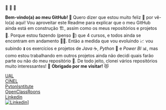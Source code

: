  💓 💓 💓

**Bem-vindo(a) ao meu GitHub! 🤗** Quero dizer que estou muito feliz 🥳 por vê-lo(a) aqui! Vou aproveitar este Readme para explicar que o meu GitHub ainda está em construção 🏗️, assim como os meus repositórios e projetos 📂. Porque estou fazendo (penso 🤔) que 4 cursos, e todos ainda se encontram em andamento 🚶‍♂️. Então a medida que vou evoluindo 📈 vou subindo ⏫ os exercícios e projetos de *Java* ☕, *Python* 🐍 e *Power BI* 📊, mas como estou trabalhando em outros projetos ainda não decidi quais farão parte ou não do meu repositório 🤔. De todo jeito, clonei vários repositórios muito interessantes! 👀
**Obrigado por me visitar!** 😻

[UAL](https://autonoma.pt/)  
[CINEL](https://www.cinel.pt/appv2/)  
[PytonIsntitute](https://pythoninstitute.org/)  
[OpenClassRoons](https://openclassrooms.com/en/)  
[Linkedin](https://www.linkedin.com/in/agtonclemente/)         
[![Linkedin](https://user-images.githubusercontent.com/82783144/121920892-60bc2780-cd30-11eb-8cc7-de419c2f990c.jpg)](https://www.linkedin.com/in/agtonclemente/)]


